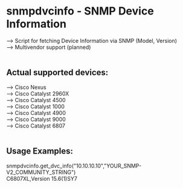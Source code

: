 # snmpdvcinfo - SNMP Device Information
--> Script for fetching Device Information via SNMP (Model, Version)  <br />
--> Multivendor support (planned) <br />
<br />
## Actual supported devices:
--> Cisco Nexus <br />
--> Cisco Catalyst 2960X <br />
--> Cisco Catalyst 4500 <br />
--> Cisco Catalyst 1000 <br />
--> Cisco Catalyst 4900 <br />
--> Cisco Catalyst 9000 <br />
--> Cisco Catalyst 6807 <br />
<br />
## Usage Examples:
snmpdvcinfo.get_dvc_info("10.10.10.10","YOUR_SNMP-V2_COMMUNITY_STRING") <br />
C6807XL,Version 15.6(1)SY7 <br />
